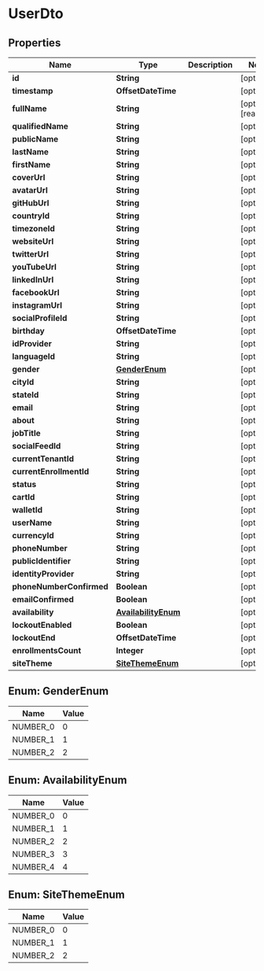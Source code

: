 

# UserDto


## Properties

| Name | Type | Description | Notes |
|------------ | ------------- | ------------- | -------------|
|**id** | **String** |  |  [optional] |
|**timestamp** | **OffsetDateTime** |  |  [optional] |
|**fullName** | **String** |  |  [optional] [readonly] |
|**qualifiedName** | **String** |  |  [optional] |
|**publicName** | **String** |  |  [optional] |
|**lastName** | **String** |  |  [optional] |
|**firstName** | **String** |  |  [optional] |
|**coverUrl** | **String** |  |  [optional] |
|**avatarUrl** | **String** |  |  [optional] |
|**gitHubUrl** | **String** |  |  [optional] |
|**countryId** | **String** |  |  [optional] |
|**timezoneId** | **String** |  |  [optional] |
|**websiteUrl** | **String** |  |  [optional] |
|**twitterUrl** | **String** |  |  [optional] |
|**youTubeUrl** | **String** |  |  [optional] |
|**linkedInUrl** | **String** |  |  [optional] |
|**facebookUrl** | **String** |  |  [optional] |
|**instagramUrl** | **String** |  |  [optional] |
|**socialProfileId** | **String** |  |  [optional] |
|**birthday** | **OffsetDateTime** |  |  [optional] |
|**idProvider** | **String** |  |  [optional] |
|**languageId** | **String** |  |  [optional] |
|**gender** | [**GenderEnum**](#GenderEnum) |  |  [optional] |
|**cityId** | **String** |  |  [optional] |
|**stateId** | **String** |  |  [optional] |
|**email** | **String** |  |  [optional] |
|**about** | **String** |  |  [optional] |
|**jobTitle** | **String** |  |  [optional] |
|**socialFeedId** | **String** |  |  [optional] |
|**currentTenantId** | **String** |  |  [optional] |
|**currentEnrollmentId** | **String** |  |  [optional] |
|**status** | **String** |  |  [optional] |
|**cartId** | **String** |  |  [optional] |
|**walletId** | **String** |  |  [optional] |
|**userName** | **String** |  |  [optional] |
|**currencyId** | **String** |  |  [optional] |
|**phoneNumber** | **String** |  |  [optional] |
|**publicIdentifier** | **String** |  |  [optional] |
|**identityProvider** | **String** |  |  [optional] |
|**phoneNumberConfirmed** | **Boolean** |  |  [optional] |
|**emailConfirmed** | **Boolean** |  |  [optional] |
|**availability** | [**AvailabilityEnum**](#AvailabilityEnum) |  |  [optional] |
|**lockoutEnabled** | **Boolean** |  |  [optional] |
|**lockoutEnd** | **OffsetDateTime** |  |  [optional] |
|**enrollmentsCount** | **Integer** |  |  [optional] |
|**siteTheme** | [**SiteThemeEnum**](#SiteThemeEnum) |  |  [optional] |



## Enum: GenderEnum

| Name | Value |
|---- | -----|
| NUMBER_0 | 0 |
| NUMBER_1 | 1 |
| NUMBER_2 | 2 |



## Enum: AvailabilityEnum

| Name | Value |
|---- | -----|
| NUMBER_0 | 0 |
| NUMBER_1 | 1 |
| NUMBER_2 | 2 |
| NUMBER_3 | 3 |
| NUMBER_4 | 4 |



## Enum: SiteThemeEnum

| Name | Value |
|---- | -----|
| NUMBER_0 | 0 |
| NUMBER_1 | 1 |
| NUMBER_2 | 2 |



